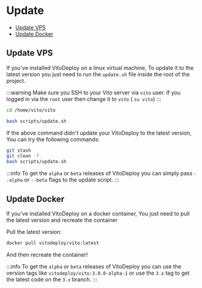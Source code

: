# Update

- [Update VPS](#update-vps)
- [Update Docker](#update-docker)

## Update VPS

If you've installed VitoDeploy on a linux virtual machine, To update it to the latest version you just need to run the
`update.sh` file inside the root of the project.

:::warning
Make sure you SSH to your Vito server via `vito` user. If you logged in via the `root` user then change it to `vito` (
`su vito`)
:::

```sh
cd /home/vito/vito

bash scripts/update.sh
```

If the above command didn't update your VitoDeploy to the latest version, You can try the following commands:

```sh
git stash
git clean -f
bash scripts/update.sh
```

:::info
To get the `alpha` or `beta` releases of VitoDeploy you can simply pass `--alpha` or `--beta` flags to the update script.
:::

## Update Docker

If you've installed VitoDeploy on a docker container, You just need to pull the latest version and recreate the
container

Pull the latest version:

```sh
docker pull vitodeploy/vito:latest
```

And then recreate the container!

:::info
To get the `alpha` or `beta` releases of VitoDeploy you can use the version tags like `vitodeploy/vito:3.0.0-alpha-1` or use the `3.x` tag to get the latest code on the `3.x` branch.
:::
